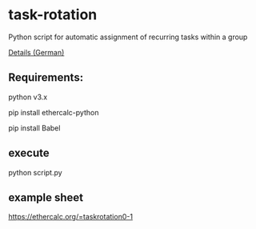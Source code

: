 # task-rotation

Python script for automatic assignment of recurring tasks within a group

[Details (German)](https://github.com/twothreenine/task-rotation/blob/master/manuals/manual_de.md)

## Requirements:

 python v3.x
 
 pip install ethercalc-python
 
 pip install Babel

## execute

 python script.py

## example sheet

https://ethercalc.org/=taskrotation0-1
